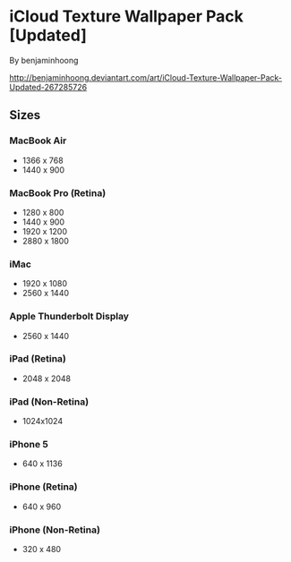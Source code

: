 # iCloud Texture Wallpaper Pack [Updated]

By benjaminhoong

http://benjaminhoong.deviantart.com/art/iCloud-Texture-Wallpaper-Pack-Updated-267285726

## Sizes
### MacBook Air
* 1366 x 768
* 1440 x 900

### MacBook Pro (Retina)
* 1280 x 800
* 1440 x 900
* 1920 x 1200
* 2880 x 1800

### iMac
* 1920 x 1080
* 2560 x 1440

### Apple Thunderbolt Display
* 2560 x 1440

### iPad (Retina)
* 2048 x 2048

### iPad (Non-Retina)
* 1024x1024

### iPhone 5
* 640 x 1136

### iPhone (Retina)
* 640 x 960

### iPhone (Non-Retina)
* 320 x 480
